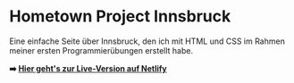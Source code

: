 # Hometown Project Innsbruck

Eine einfache Seite über Innsbruck, den ich mit HTML und CSS im Rahmen meiner ersten Programmierübungen erstellt habe.

**➡️ [Hier geht's zur Live-Version auf Netlify](https://hometown-innsbruck.netlify.app/)**
